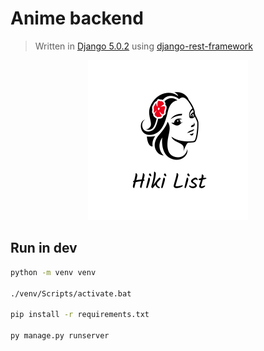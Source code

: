 # Anime backend

> Written in [Django 5.0.2](https://www.djangoproject.com) using [django-rest-framework](https://www.django-rest-framework.org)

<p align="center">
    <img width="256" height="256" src="app/static/label_icon_rounded.png" alt="HikiList Logo"/>
</p>

## Run in dev

```bash
python -m venv venv

./venv/Scripts/activate.bat

pip install -r requirements.txt

py manage.py runserver
```
